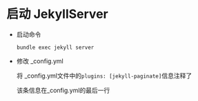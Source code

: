 # 启动 JekyllServer

* 启动命令

  `bundle exec jekyll server`

* 修改 _config.yml

  将 _config.yml文件中的`plugins: [jekyll-paginate]`信息注释了

  该条信息在_config.yml的最后一行

